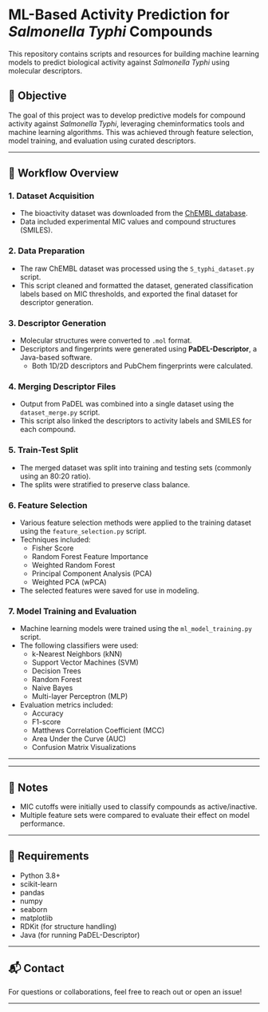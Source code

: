 # ML-Based Activity Prediction for *Salmonella Typhi* Compounds

This repository contains scripts and resources for building machine learning models to predict biological activity against *Salmonella Typhi* using molecular descriptors.

## 🧪 Objective

The goal of this project was to develop predictive models for compound activity against *Salmonella Typhi*, leveraging cheminformatics tools and machine learning algorithms. This was achieved through feature selection, model training, and evaluation using curated descriptors.

---

## 📁 Workflow Overview

### 1. **Dataset Acquisition**
- The bioactivity dataset was downloaded from the [ChEMBL database](https://www.ebi.ac.uk/chembl/).
- Data included experimental MIC values and compound structures (SMILES).

### 2. **Data Preparation**
- The raw ChEMBL dataset was processed using the `S_typhi_dataset.py` script.
- This script cleaned and formatted the dataset, generated classification labels based on MIC thresholds, and exported the final dataset for descriptor generation.

### 3. **Descriptor Generation**
- Molecular structures were converted to `.mol` format.
- Descriptors and fingerprints were generated using **PaDEL-Descriptor**, a Java-based software.
    - Both 1D/2D descriptors and PubChem fingerprints were calculated.

### 4. **Merging Descriptor Files**
- Output from PaDEL was combined into a single dataset using the `dataset_merge.py` script.
- This script also linked the descriptors to activity labels and SMILES for each compound.

### 5. **Train-Test Split**
- The merged dataset was split into training and testing sets (commonly using an 80:20 ratio).
- The splits were stratified to preserve class balance.

### 6. **Feature Selection**
- Various feature selection methods were applied to the training dataset using the `feature_selection.py` script.
- Techniques included:
    - Fisher Score
    - Random Forest Feature Importance
    - Weighted Random Forest
    - Principal Component Analysis (PCA)
    - Weighted PCA (wPCA)
- The selected features were saved for use in modeling.

### 7. **Model Training and Evaluation**
- Machine learning models were trained using the `ml_model_training.py` script.
- The following classifiers were used:
    - k-Nearest Neighbors (kNN)
    - Support Vector Machines (SVM)
    - Decision Trees
    - Random Forest
    - Naive Bayes
    - Multi-layer Perceptron (MLP)
- Evaluation metrics included:
    - Accuracy
    - F1-score
    - Matthews Correlation Coefficient (MCC)
    - Area Under the Curve (AUC)
    - Confusion Matrix Visualizations

---

---

## 📌 Notes

- MIC cutoffs were initially used to classify compounds as active/inactive.
- Multiple feature sets were compared to evaluate their effect on model performance.

---

## 🔧 Requirements

- Python 3.8+
- scikit-learn
- pandas
- numpy
- seaborn
- matplotlib
- RDKit (for structure handling)
- Java (for running PaDEL-Descriptor)

---

## 📬 Contact

For questions or collaborations, feel free to reach out or open an issue!

---

